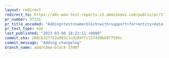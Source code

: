 ```yaml
---
layout: redirect
redirect_to: https://a8c-woo-test-reports.s3.amazonaws.com/public/pr/37132/e2e/index.html
pr_number: 37132
pr_title_encoded: "Adding+test+name+block+with+support+for+entity+data+store"
pr_test_type: e2e
last_published: "2023-03-08 18:22:11 +0000"
commit_sha: 200cb327752a983c1cd284ffc2374d9bb977595c
commit_message: "Adding changelog"
branch_name: add/name-block-37007
---
```

